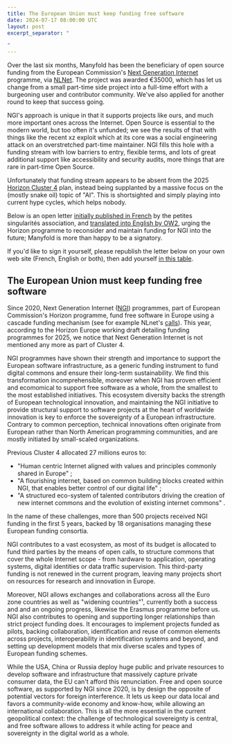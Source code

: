 ```yaml
---
title: The European Union must keep funding free software
date: 2024-07-17 08:00:00 UTC
layout: post
excerpt_separator: "

"
---
```

Over the last six months, Manyfold has been the beneficiary of open source funding from the European Commission's [Next Generation Internet](https://www.ngi.eu/) programme, via [NLNet](https://nlnet.nl). The project was awarded €35000, which has let us change from a small part-time side project into a full-time effort with a burgeoning user and contributor community. We've also applied for another round to keep that success going.

NGI's approach is unique in that it supports projects like ours, and much more important ones across the Internet. Open Source is essential to the modern world, but too often it's unfunded; we see the results of that with things like the recent xz exploit which at its core was a social engineering attack on an overstretched part-time maintainer. NGI fills this hole with a funding stream with low barriers to entry, flexible terms, and lots of great additional support like accessibility and security audits, more things that are rare in part-time Open Source.

Unfortunately that funding stream appears to be absent from the 2025 [Horizon Cluster 4](https://research-and-innovation.ec.europa.eu/funding/funding-opportunities/funding-programmes-and-open-calls/horizon-europe/cluster-4-digital-industry-and-space_en) plan, instead being supplanted by a massive focus on the (mostly snake oil) topic of "AI". This is shortsighted and simply playing into current hype cycles, which helps nobody.

Below is an open letter [initially published in French](https://ps.zoethical.org/pub/lettre-publique-aux-ncp-au-sujet-de-ngi/) by the petites singularités association, and [translated into English by OW2](https://ps.zoethical.org/pub/lettre-publique-aux-ncp-au-sujet-de-ngi/), urging the Horizon programme to reconsider and maintain funding for NGI into the future; Manyfold is more than happy to be a signatory.

If you'd like to sign it yourself, please republish the letter below on your own web site (French, English or both), then add yourself [in this table](https://pad.public.cat/lettre-NCP-NGI).

## The European Union must keep funding free software

Since 2020, Next Generation Internet ([NGI](https://www.ngi.eu/)) programmes, part of European Commission's Horizon programme, fund free software in Europe using a cascade funding mechanism (see for example NLnet's [calls](https://nlnet.nl/commonsfund)). This year, according to the Horizon Europe working draft detailing funding programmes for 2025, we notice that Next Generation Internet is not mentioned any more as part of Cluster 4.

NGI programmes have shown their strength and importance to support the European software infrastructure, as a generic funding instrument to fund digital commons and ensure their long-term sustainability. We find this transformation incomprehensible, moreover when NGI has proven efficient and ecomomical to support free software as a whole, from the smallest to the most established initiatives. This ecosystem diversity backs the strength of European technological innovation, and maintaining the NGI initiative to provide structural support to software projects at the heart of worldwide innovation is key to enforce the sovereignty of a European infrastructure.
Contrary to common perception, technical innovations often originate from European rather than North American programming communities, and are mostly initiated by small-scaled organizations.

Previous Cluster 4 allocated 27 millions euros to:

* "Human centric Internet aligned with values and principles commonly shared in Europe" ;
* "A flourishing internet, based on common building blocks created within NGI, that enables better control of our digital life" ;
* "A structured eco-system of talented contributors driving the creation of new internet commons and the evolution of existing internet commons" .

In the name of these challenges, more than 500 projects received NGI funding in the first 5 years, backed by 18 organisations managing these European funding consortia.

NGI contributes to a vast ecosystem, as most of its budget is allocated to fund third parties by the means of open calls, to structure commons that cover the whole Internet scope - from hardware to application, operating systems, digital identities or data traffic supervision. This third-party funding is not renewed in the current program, leaving many projects short on resources for research and innovation in Europe.

Moreover, NGI allows exchanges and collaborations across all the Euro zone countries as well as "widening countries"¹, currently both a success and and an ongoing progress, likewise the Erasmus programme before us. NGI also contributes to opening and supporting longer relationships than strict project funding does. It encourages to implement projects funded as pilots, backing collaboration, identification and reuse of common elements across projects, interoperability in identification systems and beyond, and setting up development models that mix diverse scales and types of European funding schemes.

While the USA, China or Russia deploy huge public and private resources to develop software and infrastructure that massively capture private consumer data, the EU can't afford this renunciation.
Free and open source software, as supported by NGI since 2020, is by design the opposite of potential vectors for foreign interference. It lets us keep our data local and favors a community-wide economy and know-how, while allowing an international collaboration.
This is all the more essential in the current geopolitical context: the challenge of technological sovereignty is central, and free software allows to address it while acting for peace and sovereignty in the digital world as a whole.

